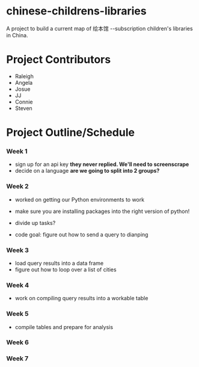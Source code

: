# chinese-childrens-libraries
A project to build a current map of 绘本馆 --subscription children's libraries in China.

# Project Contributors
* Raleigh
* Angela
* Josue
* JJ
* Connie
* Steven

# Project Outline/Schedule
### Week 1
* sign up for an api key
**they never replied.  We'll need to screenscrape**
* decide on a language
**are we going to split into 2 groups?**


### Week 2
* worked on getting our Python environments to work
* make sure you are installing packages into the right version of python!

* divide up tasks?
* code goal: figure out how to send a query to dianping

### Week 3
* load query results into a data frame
* figure out how to loop over a list of cities

### Week 4
* work on compiling query results into a workable table

### Week 5
* compile tables and prepare for analysis

### Week 6

### Week 7
